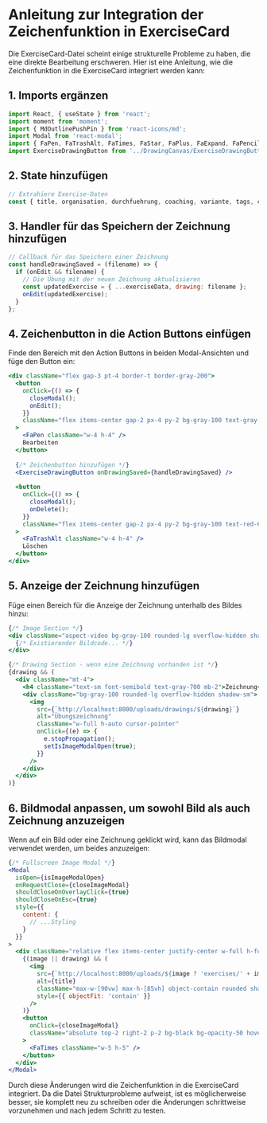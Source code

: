 # Anleitung zur Integration der Zeichenfunktion in ExerciseCard

Die ExerciseCard-Datei scheint einige strukturelle Probleme zu haben, die eine direkte Bearbeitung erschweren. Hier ist eine Anleitung, wie die Zeichenfunktion in die ExerciseCard integriert werden kann:

## 1. Imports ergänzen

```jsx
import React, { useState } from 'react';
import moment from 'moment';
import { MdOutlinePushPin } from 'react-icons/md';
import Modal from 'react-modal'; 
import { FaPen, FaTrashAlt, FaTimes, FaStar, FaPlus, FaExpand, FaPencilAlt } from 'react-icons/fa';
import ExerciseDrawingButton from '../DrawingCanvas/ExerciseDrawingButton';
```

## 2. State hinzufügen

```jsx
// Extrahiere Exercise-Daten
const { title, organisation, durchfuehrung, coaching, variante, tags, category, image, drawing, date, isPinned } = exerciseData || {};
```

## 3. Handler für das Speichern der Zeichnung hinzufügen

```jsx
// Callback für das Speichern einer Zeichnung
const handleDrawingSaved = (filename) => {
  if (onEdit && filename) {
    // Die Übung mit der neuen Zeichnung aktualisieren
    const updatedExercise = { ...exerciseData, drawing: filename };
    onEdit(updatedExercise);
  }
};
```

## 4. Zeichenbutton in die Action Buttons einfügen

Finde den Bereich mit den Action Buttons in beiden Modal-Ansichten und füge den Button ein:

```jsx
<div className="flex gap-3 pt-4 border-t border-gray-200">
  <button
    onClick={() => {
      closeModal();
      onEdit();
    }}
    className="flex items-center gap-2 px-4 py-2 bg-gray-100 text-gray-700 rounded-lg hover:bg-gray-200 transition-colors"
  >
    <FaPen className="w-4 h-4" />
    Bearbeiten
  </button>
  
  {/* Zeichenbutton hinzufügen */}
  <ExerciseDrawingButton onDrawingSaved={handleDrawingSaved} />
  
  <button
    onClick={() => {
      closeModal();
      onDelete();
    }}
    className="flex items-center gap-2 px-4 py-2 bg-gray-100 text-red-600 rounded-lg transition-colors"
  >
    <FaTrashAlt className="w-4 h-4" />
    Löschen
  </button>
</div>
```

## 5. Anzeige der Zeichnung hinzufügen

Füge einen Bereich für die Anzeige der Zeichnung unterhalb des Bildes hinzu:

```jsx
{/* Image Section */}
<div className="aspect-video bg-gray-100 rounded-lg overflow-hidden shadow-sm">
  {/* Existierender Bildcode... */}
</div>

{/* Drawing Section - wenn eine Zeichnung vorhanden ist */}
{drawing && (
  <div className="mt-4">
    <h4 className="text-sm font-semibold text-gray-700 mb-2">Zeichnung</h4>
    <div className="bg-gray-100 rounded-lg overflow-hidden shadow-sm">
      <img 
        src={`http://localhost:8000/uploads/drawings/${drawing}`} 
        alt="Übungszeichnung"
        className="w-full h-auto cursor-pointer"
        onClick={(e) => {
          e.stopPropagation();
          setIsImageModalOpen(true);
        }}
      />
    </div>
  </div>
)}
```

## 6. Bildmodal anpassen, um sowohl Bild als auch Zeichnung anzuzeigen

Wenn auf ein Bild oder eine Zeichnung geklickt wird, kann das Bildmodal verwendet werden, um beides anzuzeigen:

```jsx
{/* Fullscreen Image Modal */}
<Modal
  isOpen={isImageModalOpen}
  onRequestClose={closeImageModal}
  shouldCloseOnOverlayClick={true}
  shouldCloseOnEsc={true}
  style={{
    content: {
      // ...Styling
    }
  }}
>
  <div className="relative flex items-center justify-center w-full h-full">
    {(image || drawing) && (
      <img 
        src={`http://localhost:8000/uploads/${image ? 'exercises/' + image : 'drawings/' + drawing}`}
        alt={title}
        className="max-w-[90vw] max-h-[85vh] object-contain rounded shadow-lg"
        style={{ objectFit: 'contain' }}
      />
    )}
    <button
      onClick={closeImageModal}
      className="absolute top-2 right-2 p-2 bg-black bg-opacity-50 hover:bg-opacity-70 text-white rounded-full transition-colors"
    >
      <FaTimes className="w-5 h-5" />
    </button>
  </div>
</Modal>
```

Durch diese Änderungen wird die Zeichenfunktion in die ExerciseCard integriert. Da die Datei Strukturprobleme aufweist, ist es möglicherweise besser, sie komplett neu zu schreiben oder die Änderungen schrittweise vorzunehmen und nach jedem Schritt zu testen.
